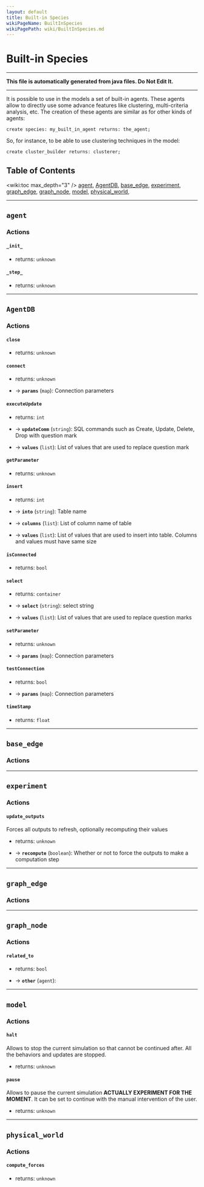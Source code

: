 ```yaml
---
layout: default
title: Built-in Species
wikiPageName: BuiltInSpecies
wikiPagePath: wiki/BuiltInSpecies.md
---
```

# Built-in Species
 	
----

**This file is automatically generated from java files. Do Not Edit It.**

----


It is possible to use in the models a set of built-in agents. These agents allow to directly use some advance features like clustering, multi-criteria analysis, etc. The creation of these agents are similar as for other kinds of agents:

```
create species: my_built_in_agent returns: the_agent;
```
    
So, for instance, to be able to use clustering techniques in the model:

```
create cluster_builder returns: clusterer;
```
	


## Table of Contents
<wiki:toc max_depth="3" />
[agent](#agent), [AgentDB](#agentdb), [base_edge](#base_edge), [experiment](#experiment), [graph_edge](#graph_edge), [graph_node](#graph_node), [model](#model), [physical_world](#physical_world), 
    	
----

[//]: # (keyword|species_agent)
## `agent`	

### Actions
	  
	 
#### **`_init_`**

* returns: `unknown`
  
	 
#### **`_step_`**

* returns: `unknown`

    	
----

[//]: # (keyword|species_AgentDB)
## `AgentDB`	

### Actions
	  
	 
#### **`close`**

* returns: `unknown`
  
	 
#### **`connect`**

* returns: `unknown`
 			
* → **`params`** (`map`): Connection parameters  
	 
#### **`executeUpdate`**

* returns: `int`
 			
* → **`updateComm`** (`string`): SQL commands such as Create, Update, Delete, Drop with question mark 			
* → **`values`** (`list`): List of values that are used to replace question mark  
	 
#### **`getParameter`**

* returns: `unknown`
  
	 
#### **`insert`**

* returns: `int`
 			
* → **`into`** (`string`): Table name 			
* → **`columns`** (`list`): List of column name of table 			
* → **`values`** (`list`): List of values that are used to insert into table. Columns and values must have same size  
	 
#### **`isConnected`**

* returns: `bool`
  
	 
#### **`select`**

* returns: `container`
 			
* → **`select`** (`string`): select string 			
* → **`values`** (`list`): List of values that are used to replace question marks  
	 
#### **`setParameter`**

* returns: `unknown`
 			
* → **`params`** (`map`): Connection parameters  
	 
#### **`testConnection`**

* returns: `bool`
 			
* → **`params`** (`map`): Connection parameters  
	 
#### **`timeStamp`**

* returns: `float`

    	
----

[//]: # (keyword|species_base_edge)
## `base_edge`	

### Actions
	
    	
----

[//]: # (keyword|species_experiment)
## `experiment`	

### Actions
	  
	 
#### **`update_outputs`**
Forces all outputs to refresh, optionally recomputing their values
* returns: `unknown`
 			
* → **`recompute`** (`boolean`): Whether or not to force the outputs to make a computation step
    	
----

[//]: # (keyword|species_graph_edge)
## `graph_edge`	

### Actions
	
    	
----

[//]: # (keyword|species_graph_node)
## `graph_node`	

### Actions
	  
	 
#### **`related_to`**

* returns: `bool`
 			
* → **`other`** (`agent`): 
    	
----

[//]: # (keyword|species_model)
## `model`	

### Actions
	  
	 
#### **`halt`**
Allows to stop the current simulation so that cannot be continued after. All the behaviors and updates are stopped.
* returns: `unknown`
  
	 
#### **`pause`**
Allows to pause the current simulation **ACTUALLY EXPERIMENT FOR THE MOMENT**. It can be set to continue with the manual intervention of the user.
* returns: `unknown`

    	
----

[//]: # (keyword|species_physical_world)
## `physical_world`	

### Actions
	  
	 
#### **`compute_forces`**

* returns: `unknown`
